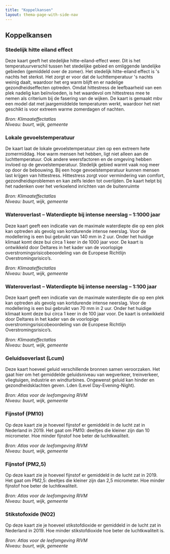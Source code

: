 ```yaml
---
title: "Koppelkansen"
layout: thema-page-with-side-nav
---
```


## Koppelkansen

### Stedelijk hitte eiland effect

Deze kaart geeft het stedelijke hitte-eiland-effect weer. Dit is het temperatuurverschil tussen het stedelijke gebied en omliggende landelijke gebieden (gemiddeld over de zomer). Het stedelijk hitte-eiland effect is 's nachts het sterkst. Het zorgt er voor dat de luchttemperatuur 's nachts weinig daalt, waardoor het erg warm blijft en er nadelige gezondheidseffecten optreden. Omdat hittestress de leefbaarheid van een plek nadelig kan beïnvloeden, is het waardevol om hittestress mee te nemen als criterium bij de fasering van de wijken. De kaart is gemaakt mbv een model dat met jaargemiddelde temperaturen werkt, waardoor het niet geschikt is voor extreem warme zomerdagen of nachten.

_Bron: Klimaateffectatlas_<br/>
_Niveau: buurt, wijk, gemeente_

### Lokale gevoelstemperatuur

De kaart laat de lokale gevoelstemperatuur zien op een extreem hete zomermiddag. Hoe warm mensen het hebben, ligt niet alleen aan de luchttemperatuur. Ook andere weersfactoren en de omgeving hebben invloed op de gevoelstemperatuur. Stedelijk gebied warmt vaak nog meer op door de bebouwing. Bij een hoge gevoelstemperatuur kunnen mensen last krijgen van hittestress. Hittestress zorgt voor vermindering van comfort, gezondheidsproblemen en kan zelfs leiden tot overlijden. De kaart helpt bij het nadenken over het verkoelend inrichten van de buitenruimte

_Bron: Klimaateffectatlas_<br/>
_Niveau: buurt, wijk, gemeente_

### Wateroverlast – Waterdiepte bij intense neerslag – 1:1000 jaar

Deze kaart geeft een indicatie van de maximale waterdiepte die op een plek kan optreden als gevolg van kortdurende intense neerslag. Voor de modellering is een bui gebruikt van 140 mm in 2 uur. Onder het huidige klimaat komt deze bui circa 1 keer in de 1000 jaar voor. De kaart is ontwikkeld door Deltares in het kader van de voorlopige overstromingsrisicobeoordeling van de Europese Richtlijn Overstromingsrisico’s.

_Bron: Klimaateffectatlas_<br/>
_Niveau: buurt, wijk, gemeente_

### Wateroverlast – Waterdiepte bij intense neerslag – 1:100 jaar

Deze kaart geeft een indicatie van de maximale waterdiepte die op een plek kan optreden als gevolg van kortdurende intense neerslag. Voor de modellering is een bui gebruikt van 70 mm in 2 uur. Onder het huidige klimaat komt deze bui circa 1 keer in de 100 jaar voor. De kaart is ontwikkeld door Deltares in het kader van de voorlopige overstromingsrisicobeoordeling van de Europese Richtlijn Overstromingsrisico’s.

_Bron: Klimaateffectatlas_<br/>
_Niveau: buurt, wijk, gemeente_

### Geluidsoverlast (Lcum)

Deze kaart hoeveel geluid verschillende bronnen samen veroorzaken. Het gaat hier om het gemiddelde geluidsniveau van wegverkeer, treinverkeer, vliegtuigen, industrie en windturbines. Ongewenst geluid kan hinder en gezondheidsklachten geven. Lden (Level Day-Evening-Night).

_Bron: Atlas voor de leefomgeving RIVM_<br/>
_Niveau: buurt, wijk, gemeente_

### Fijnstof (PM10)

Op deze kaart zie je hoeveel fijnstof er gemiddeld in de lucht zat in Nederland in 2019. Het gaat om PM10: deeltjes die kleiner zijn dan 10 micrometer. Hoe minder fijnstof hoe beter de luchtkwaliteit.

_Bron: Atlas voor de leefomgeving RIVM_<br/>
_Niveau: buurt, wijk, gemeente_

### Fijnstof (PM2,5)

Op deze kaart zie je hoeveel fijnstof er gemiddeld in de lucht zat in 2019. Het gaat om PM2,5: deeltjes die kleiner zijn dan 2,5 micrometer. Hoe minder fijnstof hoe beter de luchtkwaliteit.

_Bron: Atlas voor de leefomgeving RIVM_<br/>
_Niveau: buurt, wijk, gemeente_

### Stikstofoxide (NO2)

Op deze kaart zie je hoeveel stikstofdioxide er gemiddeld in de lucht zat in Nederland in 2019. Hoe minder stikstofdioxide hoe beter de luchtkwaliteit is.

_Bron: Atlas voor de leefomgeving RIVM_<br/>
_Niveau: buurt, wijk, gemeente_
